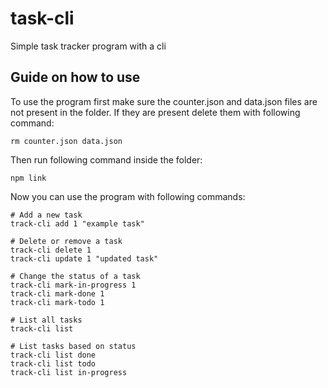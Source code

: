 # task-cli

Simple task tracker program with a cli

## Guide on how to use

To use the program first make sure the counter.json and data.json files are not present in the folder.
If they are present delete them with following command:

```
rm counter.json data.json
```

Then run following command inside the folder:

```
npm link
```

Now you can use the program with following commands:

```
# Add a new task
track-cli add 1 "example task"

# Delete or remove a task
track-cli delete 1
track-cli update 1 "updated task"

# Change the status of a task
track-cli mark-in-progress 1
track-cli mark-done 1
track-cli mark-todo 1

# List all tasks
track-cli list

# List tasks based on status
track-cli list done
track-cli list todo
track-cli list in-progress
```
